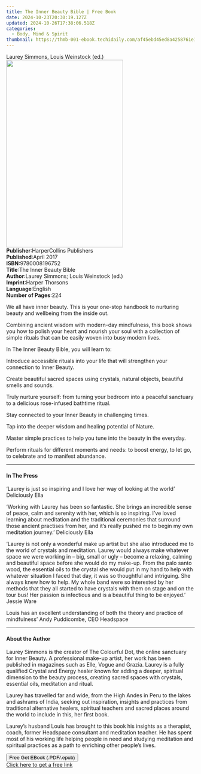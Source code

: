 ```yaml
---
title: The Inner Beauty Bible | Free Book
date: 2024-10-23T20:30:19.127Z
updated: 2024-10-26T17:38:06.518Z
categories:
  - Body, Mind & Spirit
thumbnail: https://thmb-001-ebook.techidaily.com/af45ebd45ed8a4258761e179398844173c1e9a29588baa8af7e27c552135d711.jpg
---
```

<main id="book-container">
  <div class="flex flex-col">
    <div class="book-brief flex-1 py-6 px-4 sm:p-6 md:py-10 md:px-8">
      <!-- brief-->
      <div class="book-brief-main">Laurey Simmons, Louis Weinstock (ed.)</div>
    </div>
    <div
      class="book-meta-info flex-1 grid gap-4 col-start-1 col-end-3 row-start-1 sm:mb-6 sm:grid-cols-4 lg:gap-6 lg:col-start-2 lg:row-end-6 lg:row-span-6 lg:mb-0"
    >
      <div
        class="book-meta-info-left place-content-center mt-4 p-4 text-sm leading-6 col-start-2 col-span-2 dark:text-slate-400"
      >
        <img
          class="w-full h-500 object-cover rounded-lg sm:h-255 sm:col-span-2 lg:col-span-full"
          src="https://img-001-ebook.techidaily.com/cdd8f4ccf9ff327dacb33dd218c38af1deb3ed4cc5a653cc6f9fdb4285e9b206.jpg"
          alt=""
          width="312"
          height="500"
        />
      </div>
      <div
        class="book-meta-info-right mt-2 col-start-1 row-start-2 col-span-3 self-center"
      >
        <!-- meta data  -->
        <div class="flex flex-col px-4 md:px-8">
          <div class="flex-1">
            <strong>Publisher</strong>:<span class="px-2"
              >HarperCollins Publishers</span
            >
          </div>
          <div class="flex-1">
            <strong>Published</strong>:<span class="px-2">April 2017</span>
          </div>
          <div class="flex-1">
            <strong>ISBN</strong>:<span class="px-2">9780008196752</span>
          </div>
          <div class="flex-1">
            <strong>Title</strong>:<span class="px-2"
              >The Inner Beauty Bible</span
            >
          </div>
          <div class="flex-1">
            <strong>Author</strong>:<span class="px-2"
              >Laurey Simmons; Louis Weinstock (ed.)</span
            >
          </div>
          <div class="flex-1">
            <strong>Imprint</strong>:<span class="px-2">Harper Thorsons</span>
          </div>
          <div class="flex-1">
            <strong>Language</strong>:<span class="px-2">English</span>
          </div>
          <div class="flex-1">
            <strong>Number of Pages</strong>:<span class="px-2">224</span>
          </div>
        </div>
      </div>
    </div>
    <div class="book-description flex-1 py-6 px-4 sm:p-6 md:py-10 md:px-8">
      <div class="book-description-main">
        <div accordion-content="" id="description">
          <p>
            We all have inner beauty. This is your one-stop handbook to
            nurturing beauty and wellbeing from the inside out.
          </p>
          <p>
            Combining ancient wisdom with modern-day mindfulness, this book
            shows you how to polish your heart and nourish your soul with a
            collection of simple rituals that can be easily woven into busy
            modern lives.
          </p>
          <p>In The Inner Beauty Bible, you will learn to:</p>
          <p>
            Introduce accessible rituals into your life that will strengthen
            your connection to Inner Beauty.
          </p>
          <p>
            Create beautiful sacred spaces using crystals, natural objects,
            beautiful smells and sounds.
          </p>
          <p>
            Truly nurture yourself: from turning your bedroom into a peaceful
            sanctuary to a delicious rose-infused bathtime ritual.
          </p>
          <p>Stay connected to your Inner Beauty in challenging times.</p>
          <p>Tap into the deeper wisdom and healing potential of Nature.</p>
          <p>
            Master simple practices to help you tune into the beauty in the
            everyday.
          </p>
          <p>
            Perform rituals for different moments and needs: to boost energy, to
            let go, to celebrate and to manifest abundance.
          </p>
        </div>
        <div class="accordion-fader"></div>
      </div>
    </div>
    <div class="book-excerpts flex-1 py-6 px-4 sm:p-6 md:py-10 md:px-8">
      <!-- excerpts-->
      <div class="book-excerpts-main">
        <hr />
        <h4 class="placeholder placeholder-heading">
          <span>In The Press</span>
        </h4>
        <p></p>
        <p>
          ‘Laurey is just so inspiring and I love her way of looking at the
          world’ Deliciously Ella
        </p>
        <p>
          ‘Working with Laurey has been so fantastic. She brings an incredible
          sense of peace, calm and serenity with her, which is so inspiring.
          I’ve loved learning about meditation and the traditional ceremonies
          that surround those ancient practises from her, and it’s really pushed
          me to begin my own meditation journey.’ Deliciously Ella
        </p>
        <p>
          ‘Laurey is not only a wonderful make up artist but she also introduced
          me to the world of crystals and meditation. Laurey would always make
          whatever space we were working in – big, small or ugly – become a
          relaxing, calming and beautiful space before she would do my make-up.
          From the palo santo wood, the essential oils to the crystal she would
          put in my hand to help with whatever situation I faced that day, it
          was so thoughtful and intriguing. She always knew how to help. My
          whole band were so interested by her methods that they all started to
          have crystals with them on stage and on the tour bus! Her passion is
          infectious and is a beautiful thing to be enjoyed.’ Jessie Ware
        </p>
        <p>
          Louis has an excellent understanding of both the theory and practice
          of mindfulness’ Andy Puddicombe, CEO Headspace
        </p>
        <p></p>
      </div>
    </div>
    <div class="book-about-author flex-1 py-6 px-4 sm:p-6 md:py-10 md:px-8">
      <!-- about author-->
      <div class="book-main-author-main">
        <hr />
        <h4 class="placeholder placeholder-heading">
          <span>About the Author</span>
        </h4>
        <p></p>
        <p>
          Laurey Simmons is the creator of The Colourful Dot, the online
          sanctuary for Inner Beauty. A professional make-up artist, her work
          has been published in magazines such as Elle, Vogue and Grazia. Laurey
          is a fully qualified Crystal and Energy healer known for adding a
          deeper, spiritual dimension to the beauty process, creating sacred
          spaces with crystals, essential oils, meditation and ritual.
        </p>
        <p>
          Laurey has travelled far and wide, from the High Andes in Peru to the
          lakes and ashrams of India, seeking out inspiration, insights and
          practices from traditional alternative healers, spiritual teachers and
          sacred places around the world to include in this, her first book.
        </p>
        <p>
          Laurey’s husband Louis has brought to this book his insights as a
          therapist, coach, former Headspace consultant and meditation teacher.
          He has spent most of his working life helping people in need and
          studying meditation and spiritual practices as a path to enriching
          other people’s lives.
        </p>
        <p></p>
      </div>
    </div>
    <div class="book-free-get flex-1 py-6 px-4 sm:p-6 md:py-10 md:px-8">
      <button
        id="btn-free-get"
        class="bg-blue-500 hover:bg-blue-700 text-white font-bold py-2 px-4 rounded"
      >
        Free Get EBook (.PDF/.epub)
      </button>
      <div id="countdown-display" class="px-2 text-lg mt-2"></div>
      <a
        id="free-link"
        class="hidden bg-blue-500 hover:bg-blue-700 text-white font-bold py-2 px-4 rounded"
        href="https://www.ebooks.com/en-us/book/95615340/the-inner-beauty-bible/laurey-simmons/"
        target="_blank"
        >Click here to get a free link</a
      >
    </div>
    <script>
      let countdownTime = 0;
      let countdownInterval = null;
      document
        .getElementById('btn-free-get')
        .addEventListener('click', startCountdown);
      function startCountdown() {
        countdownTime = new Date().getTime() + 60000 * 3;
        countdownInterval = setInterval(updateCountdown, 1000);
        document.getElementById('btn-free-get').disabled = true;
        document
          .getElementById('btn-free-get')
          .classList.add('bg-gray-500', 'cursor-not-allowed');
      }
      function updateCountdown() {
        let currentTime = new Date().getTime();
        let timeLeft = countdownTime - currentTime;
        let secondsLeft = Math.floor(timeLeft / 1000);
        document.getElementById('countdown-display').innerHTML =
          `Remaining time: ${secondsLeft} seconds.`;
        if (secondsLeft <= 0) {
          clearInterval(countdownInterval);
          document.getElementById('btn-free-get').classList.add('hidden');
          document.getElementById('free-link').classList.remove('hidden');
          document.getElementById('countdown-display').innerHTML = '';
        }
      }
    </script>
  </div>
</main>

<ins class="adsbygoogle"
      style="display:block"
      data-ad-client="ca-pub-7571918770474297"
      data-ad-slot="8358498916"
      data-ad-format="auto"
      data-full-width-responsive="true"></ins>
    